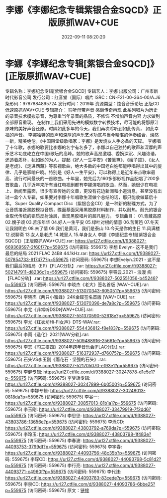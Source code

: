 ﻿---
title: 李娜《李娜纪念专辑紫银合金SQCD》正版原抓WAV+CUE
date: 2022-09-11 08:20:20
categories: WAV车载音乐、镜像
tags: 华语中文
---
# 李娜《李娜纪念专辑[紫银合金SQCD]》[正版原抓WAV+CUE]

专辑名称：李娜纪念专辑[紫银合金SQCD]
专辑艺人：李娜
出版公司：广州市新时代影音公司
发行公司：红音堂（国际）唱片
ISRC：CN-F21-00-364-00/A.J6
条形码：9787884895724
发行时间：2019年
资源类型：炫音音乐论坛 正版CD低速原抓WAV+CUE
专辑简介：
聆听母带声音 感谢传奇再现
此系列唱片为历史的录音技术模拟录音，为尊重当年录音的品质，不修饰 不增加声音内容 力求做到全部原音重现。
在制作上我们采用先进的模拟数字转换技术，尽可能的将那原汁原味的美好声音还原。时隔如此多年的今天，我们再次聆听到如此传真，
如此幸福的声音。
李娜独特的歌声和深厚的声乐艺术功底与当今精湛的伴奏结合，焕然一新，精美绝伦。《中国殿堂级歌唱家：李娜》是发烧友人手必备的天碟。
李娜唱了十年歌，李娜的歌要比李娜的名字有名多了，李娜以自己独特的歌声和深厚的声乐艺术功底屹立在中国/歌坛的高峰。她的歌声高昂激越、委婉深沉、风趣诙谐，还透着质朴，犹如她的为人。提起《好人一生平安》《苦篱笆》、《嫂子颂》、《女人是老虎》、《走进西藏》等影视歌曲，绝大多数的中国老白姓都能哼唱得出其中的旋律、几乎是家喻户晓。特别是《好人一生平安》，可以称得上是近年来点歌率最高、流行时间最长的一首歌曲。十年里，她先后为160多部影视作品配唱了200多首歌曲，几乎近年来所有当红电视剧都有李娜演唱的歌曲，然而，她很少在电视上、新闻里露面，很少有宣传她的文章，更没有花边新闻和小道消息，甚至没有出过一盒个人专辑，如果要对李娜十年唱歌生涯做个总结的话，那只能收做幕后十年。
Super Quality Compact
Disc（紫银合金CD）是一种新的制碟方式，为了让音质接近黑胶模拟音质，碟面基面采用黑胶原材料制作，并以耐热、耐光的银合金取代传统的铝质反射涂层，重现黑胶唱片的超凡魅力。
专辑曲目：
01.青藏高原
02.嫂子颂
03.苦乐年华
04.好人一生平安
05.绿叶对根的情意
06.苦篱笆
07.冬天让我刚明白
08.未了情
09.我们是黄河，我们是泰山
10.今天是你的生日
11.风满楼
12.说聊斋
13.女人是老虎
14.城里人
15.单身女人
李娜《李娜纪念专辑[紫银合金SQCD]》[正版原抓WAV+CUE].rar: https://url27.ctfile.com/f/9388027-669369597-2f60f7?p=559675
(访问密码: 559675)
李想 Evelyn- 这不是我们最后的结局 2021 FLAC 24Bit 44.1kHz.rar: https://url27.ctfile.com/f/9388027-507854733-917477?p=559675
(访问密码: 559675)
李想Evelyn.2021 - 这不是我们最后的结局（EP）【FLAC分轨】.rar: https://url27.ctfile.com/f/9388027-502147911-d8236c?p=559675
(访问密码: 559675)
李霄云.2021 - 浪漫 病【FLAC分轨】.rar: https://url27.ctfile.com/f/9388027-502551056-b45248?p=559675
(访问密码: 559675)
李晓杰《老大》签名首版 [WAV+CUE].rar: https://url27.ctfile.com/f/9388027-513070343-605051?p=559675
(访问密码: 559675)
李晓杰《两只小蜜蜂》24K金碟签名首版 [WAV+CUE].rar: https://url27.ctfile.com/f/9388027-513070396-de7a8c?p=559675
(访问密码: 559675)
李尤《非常听DSD》[WAV+CUE].rar: https://url27.ctfile.com/f/9388027-551370590-52618e?p=559675
(访问密码: 559675)
李尤《红衣坊Hi-Fi女声》DTS-WAV.rar: https://url27.ctfile.com/f/9388027-554436812-f8e183?p=559675
(访问密码: 559675)
李雨《造化》2021[WAV分轨].rar: https://url27.ctfile.com/f/9388027-509488916-25661e?p=559675
(访问密码: 559675)
李志《勾三搭四》2014年跨年音乐会[FLAC分轨].rar: https://url27.ctfile.com/f/9388027-516372937-d76075?p=559675
(访问密码: 559675)
石头VS李玉刚《雨花石 · 坚强的石头》.rar: https://url27.ctfile.com/f/9388027-521705070-ef93e1?p=559675
(访问密码: 559675)
李健专辑: https://url27.ctfile.com/d/9388027-30247878-d1e5e1?p=559675
(访问密码: 559675)
李梦瑶专辑: https://url27.ctfile.com/d/9388027-30247899-6b0500?p=559675
(访问密码: 559675)
李娜专辑: https://url27.ctfile.com/d/9388027-30248013-0818da?p=559675
(访问密码: 559675)
李谷一: https://url27.ctfile.com/d/9388027-30857013-81b1a1?p=559675
(访问密码: 559675)
李玉刚: https://url27.ctfile.com/d/9388027-33479919-7f2dd6?p=559675
(访问密码: 559675)
李思思: https://url27.ctfile.com/d/9388027-43803786-13656e?p=559675
(访问密码: 559675)
李烁CD: https://url27.ctfile.com/d/9388027-43803792-a769da?p=559675
(访问密码: 559675)
李玲玉: https://url27.ctfile.com/d/9388027-43803798-1f483e?p=559675
(访问密码: 559675)
李春波: https://url27.ctfile.com/d/9388027-44093753-3799df?p=559675
(访问密码: 559675)
李宇春: https://url27.ctfile.com/d/9388027-44093756-48c35b?p=559675
(访问密码: 559675)
李琛CD: https://url27.ctfile.com/d/9388027-44093768-5c81d2?p=559675
(访问密码: 559675)
李行亮: https://url27.ctfile.com/d/9388027-44093771-c4960f?p=559675
(访问密码: 559675)
李代沫: https://url27.ctfile.com/d/9388027-44093783-83cede?p=559675
(访问密码: 559675)
李泉CD: https://url27.ctfile.com/d/9388027-44093786-6bbe25?p=559675
(访问密码: 559675)
原文：[链接](https://blog.sina.com.cn/s/blog_1647c7e7601030zcl.html)